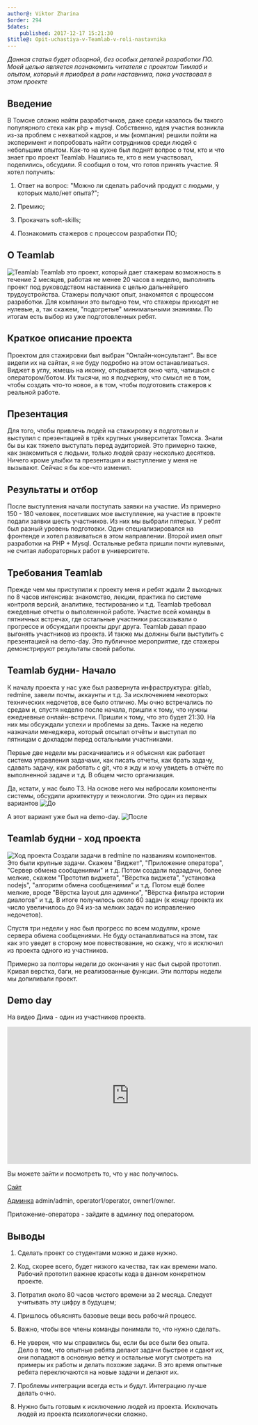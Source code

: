 ```yaml
---
author@: Viktor Zharina
$order: 294
$dates:
    published: 2017-12-17 15:21:30
$title@: Opit-uchastiya-v-Teamlab-v-roli-nastavnika
---
```

<i>Данная статья будет обзорной, без особых деталей разработки ПО. Моей целью является познакомить читателя с проектом Тимлаб и опытом, который я приобрел в роли наставника, пока участвовал в этом проекте</i>

## Введение
В Томске сложно найти разработчиков, даже среди казалось бы такого популярного стека как php + mysql. Собственно, идея участия возникла из-за проблем с нехваткой кадров, и мы  (компания) решили пойти на эксперимент и попробовать найти сотрудников среди людей с небольшим опытом. Как-то на кухне был поднят вопрос о том, кто и что знает про проект Teamlab. Нашлись те, кто в нем участвовал, поделились, обсудили. Я сообщил о том, что готов принять участие. Я хотел получить:

1. Ответ на вопрос: "Можно ли сделать рабочий продукт с людьми, у которых мало/нет опыта?";

2. Премию;

3. Прокачать soft-skills;

4. Познакомить стажеров с процессом разработки ПО;

## О Teamlab
![Teamlab](https://static.tildacdn.com/tild3132-3833-4734-b536-656363333232/F7E90886A45108B1AC22884403DC5968EA97DE45605AE73252pimgpsh_fullsize_distr.png)
Teamlab это проект, который дает стажерам возможность в течение 2 месяцев, работая не менее 20 часов в неделю, выполнить проект под руководством наставника с целью дальнейшего трудоустройства. Стажеры получают опыт, знакомятся с процессом разработки. Для компании это выгодно тем, что стажеры приходят не нулевые, а, так скажем, "подогретые" минимальными знаниями. По итогам есть выбор из уже подготовленных ребят.

## Краткое описание проекта
Проектом для стажировки был выбран "Онлайн-консультант". Вы все видели их на сайтах, я не буду подробно на этом останавливаться. Виджет в углу, жмешь на иконку, открывается окно чата, чатишься с оператором/ботом. Их тысячи, но я подчеркну, что смысл не в том, чтобы создать что-то новое, а в том, чтобы подготовить стажеров к реальной работе.

## Презентация
Для того, чтобы привлечь людей на стажировку я подготовил и выступил с презентацией в трёх крупных университетах Томска. Знали бы вы как тяжело выступать перед аудиторией. Это примерно также, как знакомиться с людьми, только людей сразу несколько десятков. Ничего кроме улыбки та презентация и выступление у меня не вызывают. Сейчас я бы кое-что изменил.

## Результаты и отбор
После выступления начали поступать заявки на участие. Из примерно 150 - 180 человек, посетивших мое выступление, на участие в проекте подали заявки шесть участников. Из них мы выбрали пятерых. У ребят был разный уровень подготовки. Один специализировался на фронтенде и хотел развиваться в этом направлении. Второй имел опыт разработки на PHP + Mysql. Остальные ребята пришли почти нулевыми, не считая лабораторных работ в университете.

## Требования Teamlab
Прежде чем мы приступили к проекту меня и ребят ждали 2 выходных по 8 часов интенсива: знакомство, лекции, практика по системе контроля версий, аналитике, тестированию и т.д.
Teamlab требовал ежедевные отчеты о выполеннной работе. Участие всей команды в пятничных встречах, где остальные участники рассказывали о прогрессе и обсуждали проекты друг друга.
Teamlab давал право выгонять участников из проекта. И также мы должны были выступить с презентацией на demo-day. Это публичное мероприятие, где стажеры демонстрируют результаты своей работы.

## Teamlab будни- Начало
К началу проекта у нас уже был развернута инфраструктура: gitlab, redmine, завели почты, аккаунты и т.д. За исключением некоторых технических недочетов, все было отлично. Мы очно встречались по средам и, спустя неделю после начала, пришли к тому, что нужны ежедневные онлайн-встречи. Пришли к тому, что это будет 21:30. На них мы обсуждали успехи и проблемы за день. Также на неделю назначали менеджера, который отсылал отчёты и выступал по пятницам с докладом перед остальными участниками.

Первые две недели мы раскачивались и я объяснял как работает система управления задачами, как писать отчеты, как брать задачу, сдавать задачу, как работать с git, что я жду и хочу увидеть в отчёте по выполненной задаче и т.д. В общем чисто организация.

Да, кстати, у нас было ТЗ. На основе него мы набросали компоненты системы, обсудили архитектуру и технологии.
Это один из первых вариантов
![До](/static/images/schema_before.jpeg)

А этот вариант уже был на demo-day.
![После](/static/images/schema_after.jpeg)

## Teamlab будни - ход проекта
![Ход проекта](/static/images/laptop.png)
Создали задачи в redmine по названиям компонентов. Это были крупные задачи. Скажем "Виджет", "Приложение оператора", "Сервер обмена сообщениями" и т.д. Потом создали подзадачи, более мелкие, скажем "Прототип виджета", "Вёрстка виджета", "установка nodejs", "алгоритм обмена сообщениями" и т.д. Потом ещё более мелкие, вроде "Вёрстка layout для админки", "Вёрстка фильтра истории диалогов" и т.д. В итоге получилось около 60 задач (к концу проекта их число увеличилось до 94 из-за мелких задач по исправлению недочетов).

Спустя три недели у нас был прогресс по всем модулям, кроме сервера обмена сообщениями. Не буду останавливаться на этом, так как это уведет в сторону мое повествование, но скажу, что я исключил из проекта одного из участников.

Примерно за полторы недели до окончания у нас был сырой прототип. Кривая верстка, баги, не реализованные функции. Эти полторы недели мы допиливали проект.

## Demo day
На видео Дима - один из участников проекта.
<iframe width="560" height="315" src="https://www.youtube.com/embed/QBsaarwe3LU?ecver=1" frameborder="0" gesture="media" allow="encrypted-media" allowfullscreen></iframe>

Вы можете зайти  и посмотреть то, что у нас получилось.

[Сайт](http://teamlab-srv.oft-e.com/)

[Админка](http://backend-php.teamlab-srv.oft-e.com/login)
admin/admin, operator1/operator, owner1/owner.

Приложение-оператора - зайдите в админку под оператором.

## Выводы

1. Сделать проект со студентами можно и даже нужно.

2. Код, скорее всего, будет низкого качества, так как времени мало. Рабочий прототип важнее красоты кода в данном конкретном проекте.

3. Потратил около 80 часов чистого времени за 2 месяца. Следует учитывать эту цифру в будущем;

4. Пришлось объяснять базовые вещи весь рабочий процесс.

5. Важно, чтобы все члены команды понимали то, что нужно сделать.

6. Не уверен, что мы справились бы, если бы все были без опыта. Дело в том, что опытные ребята делают задачи быстрее и сдают их, они попадают в основную ветку и остальные могут смотреть на примеры их работы и делать похожие задачи. В это время опытные ребята переключаются на новые задачи и делают их.

7. Проблемы интеграции всегда есть и будут. Интеграцию лучше делать очно.

8. Нужно быть готовым к исключению людей из проекта. Исключать людей из проекта психологически сложно.
